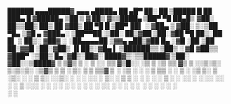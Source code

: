   ██████ ▄▄▄█████▓ ▄▄▄       ▄████▄   ██ ▄█▀ ██░ ██  ▒█████   █    ██  ███▄    █ ▓█████▄ 
▒██    ▒ ▓  ██▒ ▓▒▒████▄    ▒██▀ ▀█   ██▄█▒ ▓██░ ██▒▒██▒  ██▒ ██  ▓██▒ ██ ▀█   █ ▒██▀ ██▌
░ ▓██▄   ▒ ▓██░ ▒░▒██  ▀█▄  ▒▓█    ▄ ▓███▄░ ▒██▀▀██░▒██░  ██▒▓██  ▒██░▓██  ▀█ ██▒░██   █▌
  ▒   ██▒░ ▓██▓ ░ ░██▄▄▄▄██ ▒▓▓▄ ▄██▒▓██ █▄ ░▓█ ░██ ▒██   ██░▓▓█  ░██░▓██▒  ▐▌██▒░▓█▄   ▌
▒██████▒▒  ▒██▒ ░  ▓█   ▓██▒▒ ▓███▀ ░▒██▒ █▄░▓█▒░██▓░ ████▓▒░▒▒█████▓ ▒██░   ▓██░░▒████▓ 
▒ ▒▓▒ ▒ ░  ▒ ░░    ▒▒   ▓▒█░░ ░▒ ▒  ░▒ ▒▒ ▓▒ ▒ ░░▒░▒░ ▒░▒░▒░ ░▒▓▒ ▒ ▒ ░ ▒░   ▒ ▒  ▒▒▓  ▒ 
░ ░▒  ░ ░    ░      ▒   ▒▒ ░  ░  ▒   ░ ░▒ ▒░ ▒ ░▒░ ░  ░ ▒ ▒░ ░░▒░ ░ ░ ░ ░░   ░ ▒░ ░ ▒  ▒ 
░  ░  ░    ░        ░   ▒   ░        ░ ░░ ░  ░  ░░ ░░ ░ ░ ▒   ░░░ ░ ░    ░   ░ ░  ░ ░  ░ 
      ░                 ░  ░░ ░      ░  ░    ░  ░  ░    ░ ░     ░              ░    ░    
                            ░                                                     ░      
<!--
**st4ckh0und/st4ckh0und** is a ✨ _special_ ✨ repository because its `README.md` (this file) appears on your GitHub profile.

Here are some ideas to get you started:

- 🔭 I’m currently working on ...
- 🌱 I’m currently learning ...
- 👯 I’m looking to collaborate on ...
- 🤔 I’m looking for help with ...
- 💬 Ask me about ...
- 📫 How to reach me: ...
- 😄 Pronouns: ...
- ⚡ Fun fact: ...
-->
